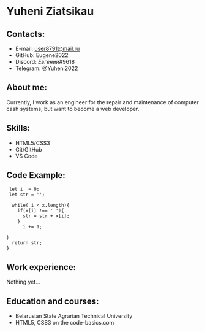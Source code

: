 # Yuheni Ziatsikau

## Contacts:
* E-mail: user8791@mail.ru
* GitHub: Eugene2022
* Discord: _Евгений_#9618
* Telegram: @Yuheni2022

## About me:
Currently, I work as an engineer for the repair and maintenance of computer cash systems, but want to become a web developer.

## Skills:
* HTML5/CSS3
* Git/GitHub
* VS Code

## Code Example:
```function noSpace(x){
 let i  = 0;
 let str = '';
  
  while( i < x.length){
    if(x[i] !== ' '){
      str = str + x[i];
    } 
      i += 1;
    
}
  return str;
} 
```

## Work experience:
Nothing yet…

## Education and courses:
* Belarusian State Agrarian Technical University
* HTML5, CSS3 on the code-basics.com

## 